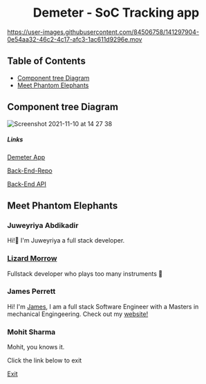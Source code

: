 <h1 align="center">
Demeter - SoC Tracking app
</h1>


https://user-images.githubusercontent.com/84506758/141297904-0e54aa32-46c2-4c17-afc3-1ac611d9296e.mov


## Table of Contents

-   [Component tree Diagram](#component-tree-diagram)
-   [Meet Phantom Elephants](#Meet-Phantom-Elephants)

## Component tree Diagram
![Screenshot 2021-11-10 at 14 27 38](https://user-images.githubusercontent.com/84506758/141311087-43752afe-1b05-497f-80cc-bc4e8a999a59.png)


##### Links

[Demeter App](https://main.d3rc3gpot85iux.amplifyapp.com/)

[Back-End-Repo](https://github.com/SchoolOfCode/phantom-elephants-backend)

[Back-End API](https://shielded-springs-20982.herokuapp.com/)

## Meet Phantom Elephants

### Juweyriya Abdikadir
Hi!👋 I'm Juweyriya a full stack developer.

### [Lizard Morrow](https://github.com/onlyasmalllizard)

Fullstack developer who plays too many instruments 🎻

### James Perrett
Hi! I'm [James](https://github.com/PerrettJ4), I am a full stack Software Engineer with a Masters in mechanical Engingeering. Check out my [website!](https://perrettj4.netlify.app/)
### Mohit Sharma
Mohit, you knows it. 

Click the link below to exit

[Exit](https://github.com/Ratmsunny)
